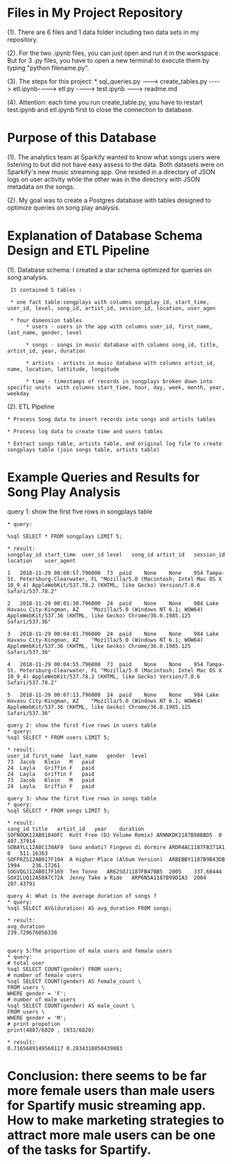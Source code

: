 # Files in My Project Repository
(1). There are 6 files and 1 data folder including two data sets in my repository.

(2). For the two .ipynb files, you can just open and run it in the workspace.
But for 3 .py files, you have to open a new terminal to execute them by typing "python filename.py".

(3). The steps for this project: 
     * sql_queries.py ---> create_tables.py ----> etl.ipynb----> etl.py ----> test.ipynb ---> readme.md
     
(4). Attention: each time you run create_table.py, you have to restart test.ipynb and etl.ipynb first to close the connection to database. 

# Purpose of this Database

(1). The analytics team at Sparkify wanted to know what songs users were listening to but did not have easy assess to the data. 
     Both datasets were on Sparkify's new music streaming app. One resided in a directory of JSON logs on user activity while the other 
     was in the directory with JSON metadata on the songs. 

(2). My goal was to create a Postgres database with tables designed to optimize queries on song play analysis. 


# Explanation of Database Schema Design and ETL Pipeline

(1). Database schema: I created a star schema optimized for queries on song analysis. 
    
     It contained 5 tables :
     
     * one fact table:songplays with columns songplay_id, start_time, user_id, level, song_id, artist_id, session_id, location, user_agen
     
     * four dimension tables
          * users - users in the app with columns user_id, first_name, last_name, gender, level
          
          * songs - songs in music database with columns song_id, title, artist_id, year, duration
          
          * artists - artists in music database with columns artist_id, name, location, lattitude, longitude
          
          * time - timestamps of records in songplays broken down into specific units  with columns start_time, hour, day, week, month, year, weekday
          
(2). ETL Pipeline
    
    * Process Song data to insert records into songs and artists tables
    
    * Process log data to create time and users tables
    
    * Extract songs table, artists table, and original log file to create songplays table (join songs table, artists table)
    
# Example Queries and Results for Song Play Analysis

query 1: show the first five rows in songplays table 

    * query:

    %sql SELECT * FROM songplays LIMIT 5;

    * result: 
    songplay_id	start_time	user_id	level	song_id	artist_id	session_id	location	user_agent

    1	2018-11-29 00:00:57.796000	73	paid	None	None	954	Tampa-St. Petersburg-Clearwater, FL	"Mozilla/5.0 (Macintosh; Intel Mac OS X 10_9_4) AppleWebKit/537.78.2 (KHTML, like Gecko) Version/7.0.6 Safari/537.78.2"

    2	2018-11-29 00:01:30.796000	24	paid	None	None	984	Lake Havasu City-Kingman, AZ	"Mozilla/5.0 (Windows NT 6.1; WOW64) AppleWebKit/537.36 (KHTML, like Gecko) Chrome/36.0.1985.125 Safari/537.36"

    3	2018-11-29 00:04:01.796000	24	paid	None	None	984	Lake Havasu City-Kingman, AZ	"Mozilla/5.0 (Windows NT 6.1; WOW64) AppleWebKit/537.36 (KHTML, like Gecko) Chrome/36.0.1985.125 Safari/537.36"

    4	2018-11-29 00:04:55.796000	73	paid	None	None	954	Tampa-St. Petersburg-Clearwater, FL	"Mozilla/5.0 (Macintosh; Intel Mac OS X 10_9_4) AppleWebKit/537.78.2 (KHTML, like Gecko) Version/7.0.6 Safari/537.78.2"

    5	2018-11-29 00:07:13.796000	24	paid	None	None	984	Lake Havasu City-Kingman, AZ	"Mozilla/5.0 (Windows NT 6.1; WOW64) AppleWebKit/537.36 (KHTML, like Gecko) Chrome/36.0.1985.125 Safari/537.36"

    query 2: show the first five rows in users table
    * query:
    %sql SELECT * FROM users LIMIT 5;

    * result:
    user_id	first_name	last_name	gender	level
    73	Jacob	Klein	M	paid
    24	Layla	Griffin	F	paid
    24	Layla	Griffin	F	paid
    73	Jacob	Klein	M	paid
    24	Layla	Griffin	F	paid

    query 3: show the first five rows in songs table
    * query:
    %sql SELECT * FROM songs LIMIT 5;

    * result:
    song_id	title	artist_id	year	duration
    SOFNOQK12AB01840FC	Kutt Free (DJ Volume Remix)	ARNNKDK1187B98BBD5	0	407.37914
    SOBAYLL12A8C138AF9	Sono andati? Fingevo di dormire	ARDR4AC1187FB371A1	0	511.16363
    SOFFKZS12AB017F194	A Higher Place (Album Version)	ARBEBBY1187B9B43DB	1994	236.17261
    SOGVQGJ12AB017F169	Ten Tonne	AR62SOJ1187FB47BB5	2005	337.68444
    SOXILUQ12A58A7C72A	Jenny Take a Ride	ARP6N5A1187B99D1A3	2004	207.43791

    query 4: What is the average duration of songs ?
    * query:
    %sql SELECT AVG(duration) AS avg_duration FROM songs;

    * result:
    avg_duration
    239.729676056338


    query 5:The proportion of male users and female users
    * query:
    # total user
    %sql SELECT COUNT(gender) FROM users;
    # number of female users
    %sql SELECT COUNT(gender) AS female_count \
    FROM users \
    WHERE gender = 'F';  
    # number of male users
    %sql SELECT COUNT(gender) AS male_count \
    FROM users \
    WHERE gender = 'M';
    # print propotion
    print(4887/6820 , 1933/6820)

    * result:
    0.7165689149560117 0.2834310850439883

# Conclusion: there seems to be far more female users than male users for Spartify music streaming app. How to make marketing strategies to attract more male users can be one of the tasks for Spartify. 



